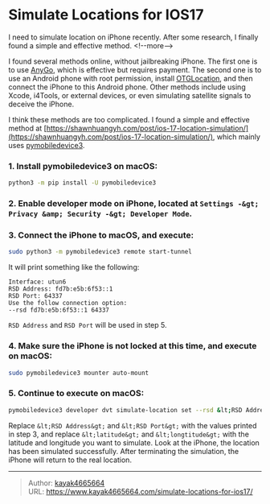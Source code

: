# Simulate Locations for IOS17

I need to simulate location on iPhone recently. After some research, I finally found a simple and effective method.
&lt;!--more--&gt;

I found several methods online, without jailbreaking iPhone. The first one is to use [AnyGo](https://itoolab.com/gps-location-changer/), which is effective but requires payment. The second one is to use an Android phone with root permission, install [OTGLocation](https://github.com/cczhr/OTGLocation), and then connect the iPhone to this Android phone. Other methods include using Xcode, i4Tools, or external devices, or even simulating satellite signals to deceive the iPhone.

I think these methods are too complicated. I found a simple and effective method at [https://shawnhuangyh.com/post/ios-17-location-simulation/](https://shawnhuangyh.com/post/ios-17-location-simulation/), which mainly uses [pymobiledevice3](https://github.com/doronz88/pymobiledevice3).

### 1. Install pymobiledevice3 on macOS:
```bash
python3 -m pip install -U pymobiledevice3
```

### 2. Enable developer mode on iPhone, located at `Settings -&gt; Privacy &amp; Security -&gt; Developer Mode`.

### 3. Connect the iPhone to macOS, and execute:
```bash
sudo python3 -m pymobiledevice3 remote start-tunnel
```
It will print something like the following:
```
Interface: utun6
RSD Address: fd7b:e5b:6f53::1
RSD Port: 64337
Use the follow connection option:
--rsd fd7b:e5b:6f53::1 64337
```
`RSD Address` and `RSD Port` will be used in step 5.

### 4. Make sure the iPhone is not locked at this time, and execute on macOS:
```bash
sudo pymobiledevice3 mounter auto-mount
```

### 5. Continue to execute on macOS:
```bash
pymobiledevice3 developer dvt simulate-location set --rsd &lt;RSD Address&gt; &lt;RSD Port&gt; -- &lt;latitude&gt; &lt;longtitude&gt;
```

Replace `&lt;RSD Address&gt;` and `&lt;RSD Port&gt;` with the values printed in step 3, and replace `&lt;latitude&gt;` and `&lt;longtitude&gt;` with the latitude and longitude you want to simulate. Look at the iPhone, the location has been simulated successfully. After terminating the simulation, the iPhone will return to the real location.

---

> Author: [kayak4665664](https://github.com/kayak4665664)  
> URL: https://www.kayak4665664.com/simulate-locations-for-ios17/  

